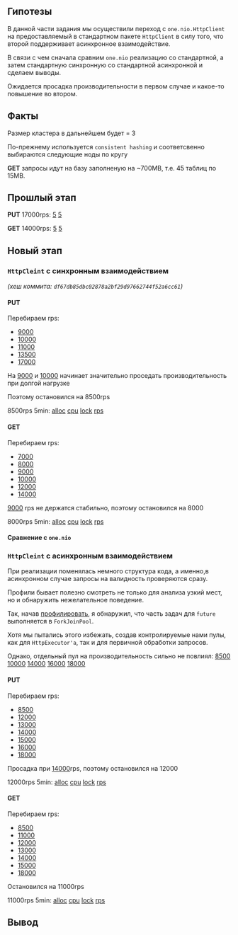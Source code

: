 ## Гипотезы

В данной части задания мы осуществили переход с `one.nio.HttpClient` на предоставляемый в стандартном пакете `HttpClient` в силу того,
что второй поддерживает асинхронное взаимодействие.

В связи с чем сначала сравним `one.nio` реализацию со стандартной,
а затем стандартную синхронную со стандартной асинхронной и сделаем выводы.

Ожидается просадка производительности в первом случае и какое-то повышение во втором.

## Факты

Размер кластера в дальнейшем будет = 3

По-прежнему используется `consistent hashing` и соответсвенно выбираются следующие ноды по кругу

**GET** запросы идут на базу заполненую на ~700MB, т.е. 45 таблиц по 15MB. 

## Прошлый этап

**PUT** 17000rps: [5](html/stage5/old_put_cpu.html) [5](html/stage5/old_put_wrk.txt)

**GET** 14000rps: [5](html/stage5/old_get_cpu.html) [5](html/stage5/old_get_wrk.txt)

## Новый этап

### `HttpCleint` с синхронным взаимодействием

*(хеш коммита: `df67db85dbc02878a2bf29d97662744f52a6cc61`)*

#### PUT

Перебираем rps:
* [9000](html%2Fstage5%2Fsync_put_9000_wrk.txt)
* [10000](html%2Fstage5%2Fsync_put_10000_wrk.txt)
* [11000](html%2Fstage5%2Fsync_put_11000_wrk.txt)
* [13500](html%2Fstage5%2Fsync_put_13500_wrk.txt)
* [17000](html%2Fstage5%2Fsync_put_17000_wrk.txt)

На [9000](html%2Fstage5%2Fsync_put_9000_stable_wrk.txt)
и [10000](html%2Fstage5%2Fsync_put_10000_stable_wrk.txt) 
начинает значительно проседать производительность при долгой нагрузке

Поэтому остановился на 8500rps

8500rps 5min: [alloc](html%2Fstage5%2Fsync_put_8500_stable_alloc.html)
[cpu](html%2Fstage5%2Fsync_put_8500_stable_cpu.html)
[lock](html%2Fstage5%2Fsync_put_8500_stable_lock.html)
[rps](html%2Fstage5%2Fsync_put_8500_stable_wrk.txt)

#### GET

Перебираем rps:
* [7000](html%2Fstage5%2Fsync_get_7000_wrk.txt)
* [8000](html%2Fstage5%2Fsync_get_8000_wrk.txt)
* [9000](html%2Fstage5%2Fsync_get_9000_wrk.txt)
* [10000](html%2Fstage5%2Fsync_get_10000_wrk.txt)
* [12000](html%2Fstage5%2Fsync_get_12000_wrk.txt)
* [14000](html%2Fstage5%2Fsync_get_14000_wrk.txt)

[9000](html%2Fstage5%2Fsync_get_9000_stable_wrk.txt) rps не держатся стабильно,
поэтому остановился на 8000

8000rps 5min: [alloc](html%2Fstage5%2Fsync_get_8000_stable_alloc.html)
  [cpu](html%2Fstage5%2Fsync_get_8000_stable_cpu.html)
  [lock](html%2Fstage5%2Fsync_get_8000_stable_lock.html)
  [rps](html%2Fstage5%2Fsync_get_8000_stable_wrk.txt)

#### Сравнение с `one.nio`


### `HttpCleint` с асинхронным взаимодействием

При реализации поменялась немного структура кода,
а именно,в асинхронном случае запросы на валидность проверяются сразу.

Профили бывает полезно смотреть не только для анализа узкий мест,
но и обнаружить нежелательное поведение.

Так, начав [профилировать](html%2Fstage5%2Fasync_bug_put_8500_cpu.html), 
я обнаружил, что часть задач для `future` выполняется в `ForkJoinPool`.

Хотя мы пытались этого избежать, создав контролируемые нами пулы, как для `HttpExecutor'а`,
так и для первичной обработки запросов.

Однако, отдельный пул на производительность сильно не повлиял:
[8500](html%2Fstage5%2Fasync_bug_put_8500_wrk.txt)
[10000](html%2Fstage5%2Fasync_bug_put_10000_wrk.txt)
[14000](html%2Fstage5%2Fasync_bug_put_14000_wrk.txt)
[16000](html%2Fstage5%2Fasync_bug_put_16000_wrk.txt)
[18000](html%2Fstage5%2Fasync_bug_put_18000_wrk.txt)
#### PUT

Перебираем rps:
* [8500](html%2Fstage5%2Fasync_put_8500_wrk.txt)
* [12000](html%2Fstage5%2Fasync_put_12000_wrk.txt)
* [13000](html%2Fstage5%2Fasync_put_13000_wrk.txt)
* [14000](html%2Fstage5%2Fasync_put_14000_wrk.txt)
* [15000](html%2Fstage5%2Fasync_put_15000_wrk.txt)
* [16000](html%2Fstage5%2Fasync_put_16000_wrk.txt)
* [18000](html%2Fstage5%2Fasync_put_18000_wrk.txt)

Просадка при [14000](html%2Fstage5%2Fasync_put_14000_stable_wrk.txt)rps,
поэтому остановился на 12000

12000rps 5min:
[alloc](html%2Fstage5%2Fasync_put_12000_stable_alloc.html)
[cpu](html%2Fstage5%2Fasync_put_12000_stable_cpu.html)
[lock](html%2Fstage5%2Fasync_put_12000_stable_lock.html)
[rps](html%2Fstage5%2Fasync_put_12000_stable_wrk.txt)

#### GET

Перебираем rps:
* [8500](html%2Fstage5%2Fasync_get_8500_wrk.txt)
* [11000](html%2Fstage5%2Fasync_get_11000_wrk.txt)
* [12000](html%2Fstage5%2Fasync_get_12000_wrk.txt)
* [13000](html%2Fstage5%2Fasync_get_13000_wrk.txt)
* [14000](html%2Fstage5%2Fasync_get_14000_wrk.txt)
* [15000](html%2Fstage5%2Fasync_get_15000_wrk.txt)
* [18000](html%2Fstage5%2Fasync_get_18000_wrk.txt)

Остановился на 11000rps

11000rps 5min:
[alloc](html%2Fstage5%2Fasync_get_11000_stable_alloc.html)
[cpu](html%2Fstage5%2Fasync_get_11000_stable_cpu.html)
[lock](html%2Fstage5%2Fasync_get_11000_stable_lock.html)
[rps](html%2Fstage5%2Fasync_get_11000_stable_wrk.txt)

## Вывод


